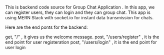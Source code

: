 This is backend code source for Group Chat Application . In this app, we can register users, they can login and they can group chat.
This app is using MERN Stack with socket.io for instant data transmission for chats.

Here are the end ponts for the backend:

get, "/" , it gives us the welcome message.
post, "/users/register" , it is the end point for user registeration
post, "/users/login" , it is the end point for user login
